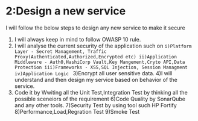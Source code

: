 # 2:Design a new service
I will follow the below steps to design any new service to make it secure

1) I will always keep in mind to follow OWASP 10 rule.
2) I will analyse the current  security of the application such on 
`i)Platform Layer - Secret Management, Traffic Proxy(Authenticated,Authorized,Encrypted etc)
 ii)Application Middleware - Auth0,HashiCorp Vault,Key Mangement,Cryto API,Data Protection
 iii)Frameworks - XSS,SQL Injection, Session Managment
 iv)Application Logic `
3)Encrypt all user sensitive data.
4)I will understand and then design my service based on behavior of the service.
5) Code it by Wwiting all the Unit Test,Integration Test by thinking all the possible sceneiors of the requirement
6)Code Quality by SonarQube and any other tools.
7)Security Test by using tool such HP Fortify
8)Performance,Load,Regration Test
9)Smoke Test


